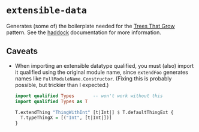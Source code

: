 # `extensible-data`

Generates (some of) the boilerplate needed for the [Trees That Grow][ttg] pattern. See the [haddock][] documentation for more information.

[ttg]: //www.microsoft.com/en-us/research/uploads/prod/2016/11/trees-that-grow.pdf
[haddock]: //cryptiumlabs.github.io/extensible-data/

## Caveats

- When importing an extensible datatype qualified, you must (also) import it
  qualified using the original module name, since `extendFoo` generates names
  like `FullModuleName.Constructor`. (Fixing this is probably possible, but
  trickier than I expected.)

  ```haskell
  import qualified Types       -- won't work without this
  import qualified Types as T

  T.extendThing "ThingWithInt" [t|Int|] $ T.defaultThingExt {
    T.typeThingX = [("Int", [t|Int|])]
  }
  ```
